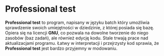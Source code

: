 # **Professional test**
**Professional test** to program, napisany w języku batch który umożliwia sprawdzenie swoich umiejętności w dziedzinie, z której posiada się bazę. Opiera się na licencji **GNU**, co pozwala na dowolne tworzenie do niego zasobów (baz zadań), ale również edycję kodu.
Stale trwają prace nad aktualizacjami programu.
Łatwy w interpretacji i przejrzysty kod sprawia, że **Professional test** jest bardzo przyjemny w modowaniu.
